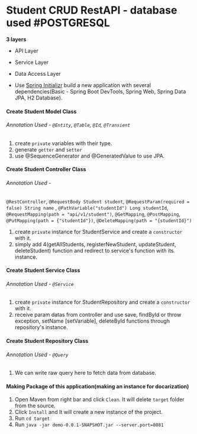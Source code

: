 # Student CRUD RestAPI - database used #POSTGRESQL

**3 layers**
* API Layer
* Service Layer
* Data Access Layer

* Use [Spring Initializr](https://start.spring.io/) build a new application with several dependencies(Basic - Spring Boot DevTools, Spring Web, Spring Data JPA, H2 Database). 

#### Create Student Model Class
###### Annotation Used - `@Entity`, `@Table`, `@Id`, `@Transient`
1. create `private` variables with their type.
2. generate `getter` and `setter`
3. use @SequenceGenerator and @GeneratedValue to use JPA.



#### Create Student Controller Class
###### Annotation Used - 
`@RestController`, `@RequestBody Student student`, `@RequestParam(required = false) String name` , `@PathVariable("studentId") Long studentId`, `@RequestMapping(path = "api/v1/student")`, `@GetMapping`, `@PostMapping`, `@PutMapping(path = {"studentId"})`, `@DeleteMapping(path = "{studentId}")`
1.  create `private` instance for StudentService and create a `constructor` with it. 
2.  simply add 4(getAllStudents, registerNewStudent, updateStudent, deleteStudent) function and redirect to service's function with its instance.


#### Create Student Service Class
###### Annotation Used - `@Service`
1.  create `private` instance for StudentRepository and create a `constructor` with it.
2.  receive param datas from controller and use save, findById or throw exception, setName [setVariable], deleteById functions through repository's instance.


#### Create Student Repository Class
###### Annotation Used - `@Query`
1.  We can write raw query here to fetch data from database.


#### Making Package of this application(making an instance for docarization)
1. Open Maven from right bar and click `Clean`. It will delete `target` folder from the source.
2. Click `Install` and It will create a new instance of the project.
3. Run `cd target`
4. Run `java -jar demo-0.0.1-SNAPSHOT.jar --server.port=8081`



